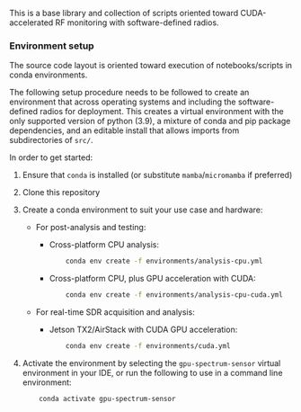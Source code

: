 This is a base library and collection of scripts oriented toward CUDA-accelerated RF monitoring with software-defined radios.

### Environment setup
The source code layout is oriented toward execution of notebooks/scripts in conda environments.

The following setup procedure needs to be followed to create an environment that across operating systems and including the software-defined radios for deployment. This creates a virtual environment with the only supported version of python (3.9), a mixture of conda and pip package dependencies, and an editable install that allows imports from subdirectories of `src/`. 

In order to get started:
1. Ensure that `conda` is installed (or substitute `mamba`/`micromamba` if preferred)
2. Clone this repository
3. Create a conda environment to suit your use case and hardware:
    - For post-analysis and testing:
        - Cross-platform CPU analysis:
            ```sh
                conda env create -f environments/analysis-cpu.yml
            ```
        - Cross-platform CPU, plus GPU acceleration with CUDA:
            ```sh
                conda env create -f environments/analysis-cpu-cuda.yml
            ```

    - For real-time SDR acquisition and analysis:
        - Jetson TX2/AirStack with CUDA GPU acceleration:
            ```sh
                conda env create -f environments/cuda.yml
            ```

4. Activate the environment by selecting the `gpu-spectrum-sensor` virtual environment in your IDE, or run the following to use in a command line environment:

    ```sh
        conda activate gpu-spectrum-sensor
    ```
